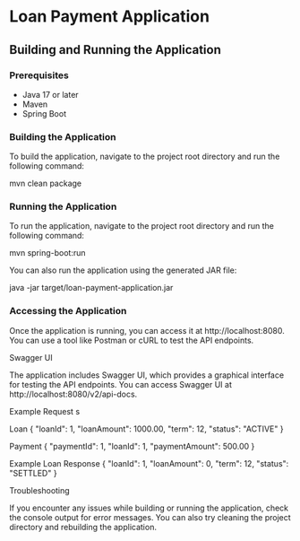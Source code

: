 # Loan Payment Application

## Building and Running the Application

### Prerequisites

* Java 17 or later
* Maven
* Spring Boot

### Building the Application

To build the application, navigate to the project root directory and run the following command:

mvn clean package

### Running the Application

To run the application, navigate to the project root directory and run the following command:

mvn spring-boot:run

You can also run the application using the generated JAR file:

java -jar target/loan-payment-application.jar

### Accessing the Application

Once the application is running, you can access it at http://localhost:8080. You can use a tool like Postman or cURL to test the API endpoints.

Swagger UI

The application includes Swagger UI, which provides a graphical interface for testing the API endpoints. You can access Swagger UI at http://localhost:8080/v2/api-docs.


Example Request s

Loan
{
  "loanId": 1,
  "loanAmount": 1000.00,
  "term": 12,
  "status": "ACTIVE"
}

Payment
{
  "paymentId": 1,
  "loanId": 1,
  "paymentAmount": 500.00
}

Example Loan Response
{
	"loanId": 1,
	"loanAmount": 0,
	"term": 12,
	"status": "SETTLED"
}

Troubleshooting

If you encounter any issues while building or running the application, check the console output for error messages. You can also try cleaning the project directory and rebuilding the application.
